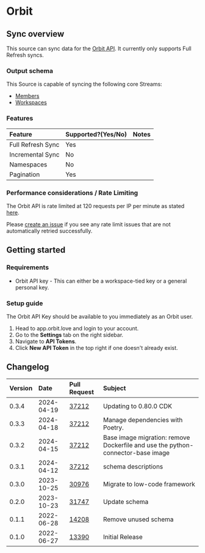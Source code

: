 # Orbit

## Sync overview

This source can sync data for the [Orbit API](https://docs.orbit.love/reference/about-the-orbit-api). It currently only supports Full Refresh syncs.

### Output schema

This Source is capable of syncing the following core Streams:

- [Members](https://api.orbit.love/reference/get_workspace-slug-members)
- [Workspaces](https://docs.orbit.love/reference/get_workspaces-workspace-slug)

### Features

| Feature           | Supported?\(Yes/No\) | Notes |
| :---------------- | :------------------- | :---- |
| Full Refresh Sync | Yes                  |       |
| Incremental Sync  | No                   |       |
| Namespaces        | No                   |       |
| Pagination        | Yes                  |       |

### Performance considerations / Rate Limiting

The Orbit API is rate limited at 120 requests per IP per minute as stated [here](https://docs.orbit.love/reference/rate-limiting).

Please [create an issue](https://github.com/airbytehq/airbyte/issues) if you see any rate limit issues that are not automatically retried successfully.

## Getting started

### Requirements

- Orbit API key - This can either be a workspace-tied key or a general personal key.

### Setup guide

The Orbit API Key should be available to you immediately as an Orbit user.

1. Head to app.orbit.love and login to your account.
2. Go to the **Settings** tab on the right sidebar.
3. Navigate to **API Tokens**.
4. Click **New API Token** in the top right if one doesn't already exist.

## Changelog

| Version | Date       | Pull Request                                             | Subject                                                                         |
| :------ | :--------- | :------------------------------------------------------- | :------------------------------------------------------------------------------ |
| 0.3.4   | 2024-04-19 | [37212](https://github.com/airbytehq/airbyte/pull/37212) | Updating to 0.80.0 CDK                                                          |
| 0.3.3   | 2024-04-18 | [37212](https://github.com/airbytehq/airbyte/pull/37212) | Manage dependencies with Poetry.                                                |
| 0.3.2   | 2024-04-15 | [37212](https://github.com/airbytehq/airbyte/pull/37212) | Base image migration: remove Dockerfile and use the python-connector-base image |
| 0.3.1   | 2024-04-12 | [37212](https://github.com/airbytehq/airbyte/pull/37212) | schema descriptions                                                             |
| 0.3.0   | 2023-10-25 | [30976](https://github.com/airbytehq/airbyte/pull/30976) | Migrate to low-code framework                                                   |
| 0.2.0   | 2023-10-23 | [31747](https://github.com/airbytehq/airbyte/pull/31747) | Update schema                                                                   |
| 0.1.1   | 2022-06-28 | [14208](https://github.com/airbytehq/airbyte/pull/14208) | Remove unused schema                                                            |
| 0.1.0   | 2022-06-27 | [13390](https://github.com/airbytehq/airbyte/pull/13390) | Initial Release                                                                 |
